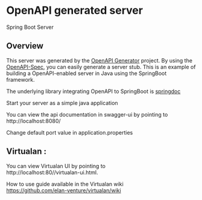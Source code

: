 # OpenAPI generated server

Spring Boot Server 


## Overview  
This server was generated by the [OpenAPI Generator](https://openapi-generator.tech) project.
By using the [OpenAPI-Spec](https://openapis.org), you can easily generate a server stub.
This is an example of building a OpenAPI-enabled server in Java using the SpringBoot framework.

The underlying library integrating OpenAPI to SpringBoot is [springdoc](https://github.com/springdoc/springdoc-openapi)

Start your server as a simple java application

You can view the api documentation in swagger-ui by pointing to  
http://localhost:8080/

Change default port value in application.properties

## Virtualan :

You can view Virtualan UI by pointing to  
http://localhost:80//virtualan-ui.html.

How to use guide available in the Virtualan wiki  
https://github.com/elan-venture/virtualan/wiki
